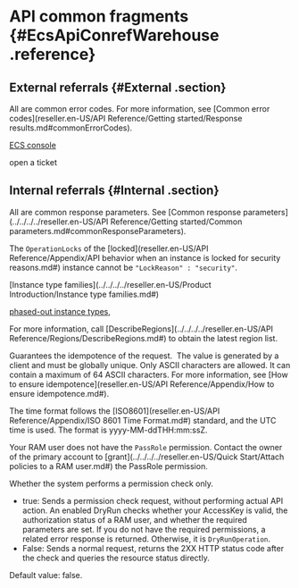 # API common fragments {#EcsApiConrefWarehouse .reference}

## External referrals {#External .section}

All are common error codes. For more information, see [Common error codes](reseller.en-US/API Reference/Getting started/Response results.md#commonErrorCodes).

[ECS console](https://partners-intl.console.aliyun.com/#/ecs)

open a ticket

## Internal referrals {#Internal .section}

All are common response parameters. See [Common response parameters](../../../../reseller.en-US/API Reference/Getting started/Common parameters.md#commonResponseParameters).

The `OperationLocks` of the [locked](reseller.en-US/API Reference/Appendix/API behavior when an instance is locked for security reasons.md#) instance cannot be `"LockReason" : "security"`.

[Instance type families](../../../../reseller.en-US/Product Introduction/Instance type families.md#)

[phased-out instance types](https://partners-intl.aliyun.com/help/faq-detail/55263.htm),

For more information, call [DescribeRegions](../../../../reseller.en-US/API Reference/Regions/DescribeRegions.md#) to obtain the latest region list.

Guarantees the idempotence of the request.  The value is generated by a client and must be globally unique. Only ASCII characters are allowed. It can contain a maximum of 64 ASCII characters. For more information, see [How to ensure idempotence](reseller.en-US/API Reference/Appendix/How to ensure idempotence.md#).

The time format follows the [ISO8601](reseller.en-US/API Reference/Appendix/ISO 8601 Time Format.md#) standard, and the UTC time is used. The format is yyyy-MM-ddTHH:mm:ssZ.

Your RAM user does not have the `PassRole` permission. Contact the owner of the primary account to [grant](../../../../reseller.en-US/Quick Start/Attach policies to a RAM user.md#) the PassRole permission.

Whether the system performs a permission check only.

-   true: Sends a permission check request, without performing actual API action. An enabled DryRun checks whether your AccessKey is valid, the authorization status of a RAM user, and whether the required parameters are set. If you do not have the required permissions, a related error response is returned. Otherwise, it is `DryRunOperation`.
-   False: Sends a normal request, returns the 2XX HTTP status code after the check and queries the resource status directly.

Default value: false.

